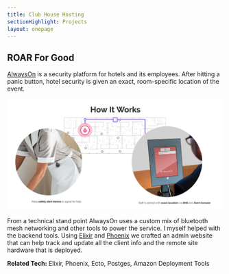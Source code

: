 ```yaml
---
title: Club House Hosting
sectionHighlight: Projects
layout: onepage
---
```


## ROAR For Good

[AlwaysOn](https://www.roarforgood.com/) is a security platform for hotels and its employees. After hitting a panic button, hotel security is given an exact, room-specific location of the event. 

![AlwaysOn](roar.png "AlwaysOn")

From a technical stand point AlwaysOn uses a custom mix of bluetooth mesh networking and other tools to power the service. I myself helped with the backend tools. Using [Elixir](https://elixir-lang.org/) and [Phoenix](https://www.phoenixframework.org/) we crafted an admin website that can help track and update all the client info and the remote site hardware that is deployed.

**Related Tech:** Elixir, Phoenix, Ecto, Postges, Amazon Deployment Tools